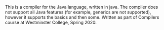 This is a compiler for the Java language, written in java. The compiler does not support all Java features (for example, generics are not supported), however it supports the basics and then some. Written as part of Compilers course at Westminster College, Spring 2020.
